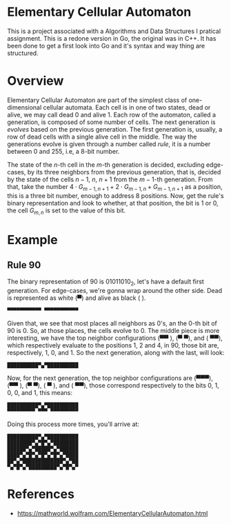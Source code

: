 # Elementary Cellular Automaton

This is a project associated with a Algorithms and Data Structures I pratical assignment. This is a redone version in Go, the original was in C++. It has been done to get a first look into Go and it's syntax and way thing are structured.

# Overview

Elementary Cellular Automaton are part of the simplest class of one-dimensional cellular automata. Each cell is in one of two states, dead or alive, we may call dead 0 and alive 1. Each row of the automaton, called a generation, is composed of some number of cells. The next generation is _evolves_ based on the previous generation. The first generation is, usually, a row of dead cells with a single alive cell in the middle. The way the generations evolve is given through a number called _rule_, it is a number between $`0`$ and $`255`$, i.e, a 8-bit number.

The state of the $`n`$-th cell in the $`m`$-th generation is decided, excluding edge-cases, by its three neighbors from the previous generation, that is, decided by the state of the cells $`n - 1`$, $`n`$, $`n + 1`$ from the $`m - 1`$-th generation. From that, take the number $`4 \cdot G_{m - 1, n + 1} + 2 \cdot G_{m - 1, n} + G_{m - 1, n + 1}`$ as a position, this is a three bit number, enough to address 8 positions. Now, get the rule's binary representation and look to whether, at that position, the bit is 1 or 0, the cell $`G_{m, n}`$ is set to the value of this bit.

# Example

## Rule 90

The binary representation of $`90`$ is $`01011010_2`$, let's have a default first generation. For edge-cases, we're gonna wrap around the other side. Dead is represented as white (▀) and alive as black ( ).

```
▀▀▀▀▀▀▀▀▀▀▀ ▀▀▀▀▀▀▀▀▀▀▀
```

Given that, we see that most places all neighbors as $`0`$'s, an the $`0`$-th bit of $`90`$ is $`0`$. So, at those places, the cells evolve to $`0`$. The middle piece is more interesting, we have the top neighbor configurations (▀▀ ), (▀ ▀), and ( ▀▀), which respectively evaluate to the positions $`1`$, $`2`$ and $`4`$, in $`90`$, those bit are, respectively, $`1`$, $`0`$, and $`1`$. So the next generation, along with the last, will look:

```
██████████▀▄▀██████████
```

Now, for the next generation, the top neighbor configurations are (▀▀▀), (▀▀ ), (▀ ▀), ( ▀ ), and ( ▀▀), those correspond respectively to the bits $`0`$, $`1`$, $`0`$, $`0`$, and $`1`$, this means:

```
██████████▀▄▀██████████
▀▀▀▀▀▀▀▀▀ ▀▀▀ ▀▀▀▀▀▀▀▀▀
```

Doing this process more times, you'll arrive at:

```
██████████▀▄▀██████████
████████▀▄▀█▀▄▀████████
██████▀▄▀█████▀▄▀██████
████▀▄▀█▀▄▀█▀▄▀█▀▄▀████
██▀▄▀█████████████▀▄▀██
▀▄▀█▀▄▀█████████▀▄▀█▀▄▀
```

# References

- https://mathworld.wolfram.com/ElementaryCellularAutomaton.html